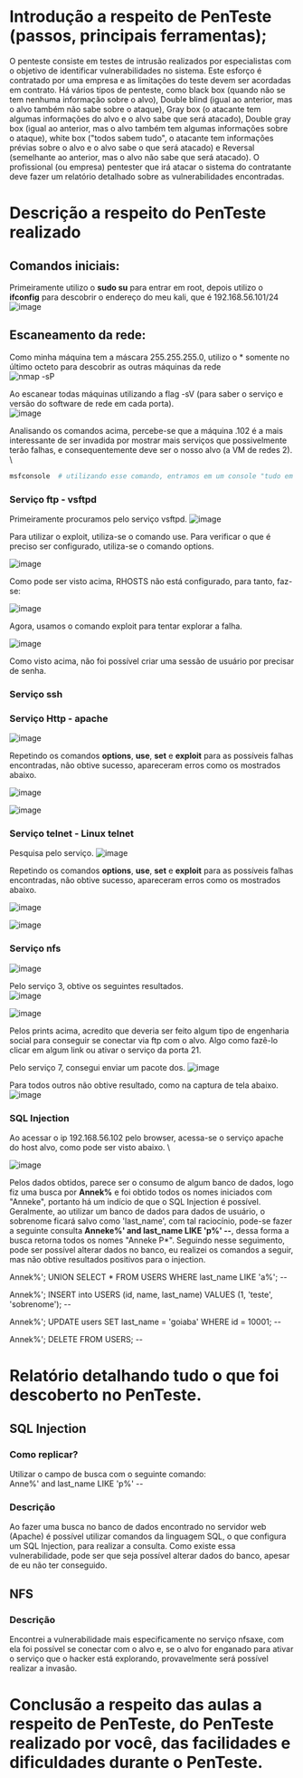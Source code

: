 # Introdução a respeito de PenTeste (passos, principais ferramentas);
O penteste consiste em testes de intrusão realizados por especialistas com o objetivo de identificar vulnerabilidades no sistema. Este esforço é contratado por uma empresa e as limitações do teste devem ser acordadas em contrato. Há vários tipos de penteste, como black box (quando não se tem nenhuma informação sobre o alvo), Double blind (igual ao anterior, mas o alvo também não sabe sobre o ataque), Gray box (o atacante tem algumas informações do alvo e o alvo sabe que será atacado), Double gray box (igual ao anterior, mas o alvo também tem algumas informações sobre o ataque), white box ("todos sabem tudo", o atacante tem informações prévias sobre o alvo e o alvo sabe o que será atacado) e Reversal (semelhante ao anterior, mas o alvo não sabe que será atacado). O profissional (ou empresa) pentester que irá atacar o sistema do contratante deve fazer um relatório detalhado sobre as vulnerabilidades encontradas. 


# Descrição a respeito do PenTeste realizado

## Comandos iniciais:
Primeiramente utilizo o **sudo su** para entrar em root, depois utilizo o **ifconfig** para descobrir o endereço do meu kali, que é 192.168.56.101/24 \
![image](https://user-images.githubusercontent.com/37521313/192106471-9d3aa2bb-bbb9-4e8b-96de-ae3f0df4c6ed.png)


## Escaneamento da rede: 
Como minha máquina tem a máscara 255.255.255.0, utilizo o * somente no último octeto para descobrir as outras máquinas da rede \
![nmap -sP](https://user-images.githubusercontent.com/37521313/192106413-931aedf7-b339-4d0b-98d5-4a819b41f87e.png)

Ao escanear todas máquinas utilizando a flag -sV (para saber o serviço e versão do software de rede em cada porta). \
![image](https://user-images.githubusercontent.com/37521313/192106651-f1fe4dae-6122-429d-a067-2286a6d8462b.png)

Analisando os comandos acima, percebe-se que a máquina .102 é a mais interessante de ser invadida por mostrar mais serviços que possivelmente terão falhas, e consequentemente deve ser o nosso alvo (a VM de redes 2). \

```bash
msfconsole  # utilizando esse comando, entramos em um console "tudo em um" que terá as ferramentas necessárias para tentar realizar a invasão
```

### Serviço ftp - vsftpd

Primeiramente procuramos pelo serviço vsftpd. 
![image](https://user-images.githubusercontent.com/37521313/192107103-a63f4002-67c3-462d-81ff-685b2b546eee.png)

Para utilizar o exploit, utiliza-se o comando use. Para verificar o que é preciso ser configurado, utiliza-se o comando options.

![image](https://user-images.githubusercontent.com/37521313/192110237-d8d797d0-6e04-4b7f-a3d3-fb0847f92920.png)

Como pode ser visto acima, RHOSTS não está configurado, para tanto, faz-se:

![image](https://user-images.githubusercontent.com/37521313/192110278-754ced39-bdf6-47bb-b0fd-f633897e361c.png)

Agora, usamos o comando exploit para tentar explorar a falha.

![image](https://user-images.githubusercontent.com/37521313/192110312-f96e70ba-0b61-474a-8432-fe67ae2dceb9.png)

Como visto acima, não foi possível criar uma sessão de usuário por precisar de senha.

### Serviço ssh

### Serviço Http - apache

![image](https://user-images.githubusercontent.com/37521313/192107483-38903787-ee89-4ad6-bf4e-f5d233447792.png)

Repetindo os comandos **options**, **use**, **set** e **exploit** para as possíveis falhas encontradas, não obtive sucesso, apareceram erros como os mostrados abaixo.

![image](https://user-images.githubusercontent.com/37521313/192107645-e502eb56-b0e8-4fc7-b019-17525dbfb94e.png)

![image](https://user-images.githubusercontent.com/37521313/192110841-ce3d3df1-c23f-4780-9344-60aafda2a8b6.png)


### Serviço telnet - Linux telnet

Pesquisa pelo serviço.
![image](https://user-images.githubusercontent.com/37521313/192111052-abad50a5-4647-46c1-8fa9-065e35b0a3f2.png)

Repetindo os comandos **options**, **use**, **set** e **exploit** para as possíveis falhas encontradas, não obtive sucesso, apareceram erros como os mostrados abaixo.

![image](https://user-images.githubusercontent.com/37521313/192111376-2878bfac-ce38-4d22-9574-0d7f7a87a5a1.png)

![image](https://user-images.githubusercontent.com/37521313/192111447-c3f0ece5-56a2-401a-87c3-f0e560e2da9e.png)


### Serviço nfs

![image](https://user-images.githubusercontent.com/37521313/192112338-f617f425-e29b-4265-809e-bb83fcc39868.png)

Pelo serviço 3, obtive os seguintes resultados.\
![image](https://user-images.githubusercontent.com/37521313/192109101-eb54e9d4-5a9a-43f6-947e-a54b92067a0a.png)

![image](https://user-images.githubusercontent.com/37521313/192118068-4adaad9d-b9ff-4caf-99c3-7101474e88f5.png)

Pelos prints acima, acredito que deveria ser feito algum tipo de engenharia social para conseguir se conectar via  ftp com o alvo. Algo como fazê-lo clicar em algum link ou ativar o serviço da porta 21.

Pelo serviço 7, consegui enviar um pacote dos. 
![image](https://user-images.githubusercontent.com/37521313/192111542-9381dadf-89ee-47c1-bfcf-5e676b2ad69c.png)

Para todos outros não obtive resultado, como na captura de tela abaixo.\
![image](https://user-images.githubusercontent.com/37521313/192111605-a4ea14c6-73ab-4d72-ae70-7d8131d035a3.png)



### SQL Injection
Ao acessar o ip 192.168.56.102 pelo browser, acessa-se o serviço apache do host alvo, como pode ser visto abaixo. \

![image](https://user-images.githubusercontent.com/37521313/192114194-9b31a5c2-8813-4807-8800-a058e3800e1f.png)

Pelos dados obtidos, parece ser o consumo de algum banco de dados, logo fiz uma busca por **Annek%** e foi obtido todos os nomes iniciados com "Anneke", portanto há um indício de que o SQL Injection é possível. Geralmente, ao utilizar um banco de dados para dados de usuário, o sobrenome ficará salvo como 'last_name', com tal raciocínio, pode-se fazer a seguinte consulta **Anneke%' and last_name LIKE 'p%' --**, dessa forma a busca retorna todos os nomes "Anneke P*". Seguindo nesse seguimento, pode ser possível alterar dados no banco, eu realizei os comandos a seguir, mas não obtive resultados positivos para o injection.

Annek%'; UNION SELECT * FROM USERS WHERE last_name LIKE 'a%';  -- 

Annek%'; INSERT into USERS (id, name, last_name) VALUES (1, 'teste', 'sobrenome'); -- 

Annek%'; UPDATE users SET last_name = 'goiaba' WHERE id = 10001; -- 

Annek%'; DELETE FROM USERS; -- 



# Relatório detalhando tudo o que foi descoberto no PenTeste.
## SQL Injection
### Como replicar?
Utilizar o campo de busca com o seguinte comando: \
Anne%' and last_name LIKE 'p%' -- 

### Descrição
Ao fazer uma busca no banco de dados encontrado no servidor web (Apache) é possível utilizar comandos da linguagem SQL, o que configura um SQL Injection, para realizar a consulta. Como existe essa vulnerabilidade, pode ser que seja possível alterar dados do banco, apesar de eu não ter conseguido.

## NFS
### Descrição
Encontrei a vulnerabilidade mais especificamente no serviço nfsaxe, com ela foi possível se conectar com o alvo e, se o alvo for enganado para ativar o serviço que o hacker está explorando, provavelmente será possível realizar a invasão.

# Conclusão a respeito das aulas a respeito de PenTeste, do PenTeste realizado por você, das facilidades e dificuldades durante o PenTeste.

